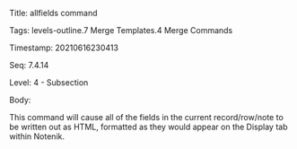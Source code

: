 Title:  allfields command

Tags:   levels-outline.7 Merge Templates.4 Merge Commands

Timestamp: 20210616230413

Seq:    7.4.14

Level:  4 - Subsection

Body: 

This command will cause all of the fields in the current record/row/note to be written out as HTML, formatted as they would appear on the Display tab within Notenik. 

